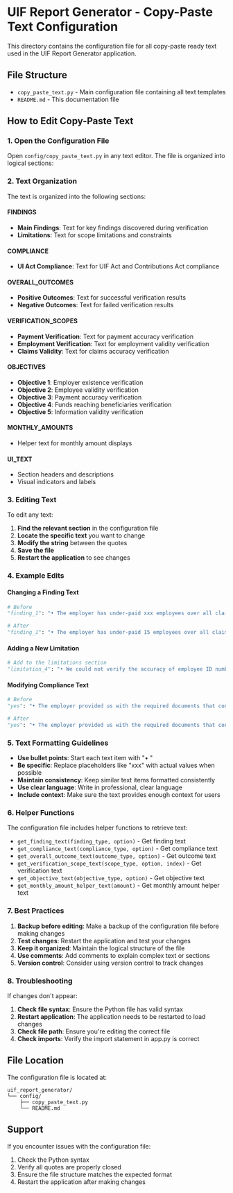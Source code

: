 # UIF Report Generator - Copy-Paste Text Configuration

This directory contains the configuration file for all copy-paste ready text used in the UIF Report Generator application.

## File Structure

- `copy_paste_text.py` - Main configuration file containing all text templates
- `README.md` - This documentation file

## How to Edit Copy-Paste Text

### 1. Open the Configuration File

Open `config/copy_paste_text.py` in any text editor. The file is organized into logical sections:

### 2. Text Organization

The text is organized into the following sections:

#### FINDINGS
- **Main Findings**: Text for key findings discovered during verification
- **Limitations**: Text for scope limitations and constraints

#### COMPLIANCE
- **UI Act Compliance**: Text for UIF Act and Contributions Act compliance

#### OVERALL_OUTCOMES
- **Positive Outcomes**: Text for successful verification results
- **Negative Outcomes**: Text for failed verification results

#### VERIFICATION_SCOPES
- **Payment Verification**: Text for payment accuracy verification
- **Employment Verification**: Text for employment validity verification
- **Claims Validity**: Text for claims accuracy verification

#### OBJECTIVES
- **Objective 1**: Employer existence verification
- **Objective 2**: Employee validity verification
- **Objective 3**: Payment accuracy verification
- **Objective 4**: Funds reaching beneficiaries verification
- **Objective 5**: Information validity verification

#### MONTHLY_AMOUNTS
- Helper text for monthly amount displays

#### UI_TEXT
- Section headers and descriptions
- Visual indicators and labels

### 3. Editing Text

To edit any text:

1. **Find the relevant section** in the configuration file
2. **Locate the specific text** you want to change
3. **Modify the string** between the quotes
4. **Save the file**
5. **Restart the application** to see changes

### 4. Example Edits

#### Changing a Finding Text
```python
# Before
"finding_1": "• The employer has under-paid xxx employees over all claim periods. The total underpayments amounted to Rxxx."

# After
"finding_1": "• The employer has under-paid 15 employees over all claim periods. The total underpayments amounted to R45,000."
```

#### Adding a New Limitation
```python
# Add to the limitations section
"limitation_4": "• We could not verify the accuracy of employee ID numbers as the employer did not provide original ID documents."
```

#### Modifying Compliance Text
```python
# Before
"yes": "• The employer provided us with the required documents that confirmed their UIF Contributions were accurate & not in arrears."

# After
"yes": "• The employer provided us with the required documents that confirmed their UIF Contributions were accurate and not in arrears."
```

### 5. Text Formatting Guidelines

- **Use bullet points**: Start each text item with "• "
- **Be specific**: Replace placeholders like "xxx" with actual values when possible
- **Maintain consistency**: Keep similar text items formatted consistently
- **Use clear language**: Write in professional, clear language
- **Include context**: Make sure the text provides enough context for users

### 6. Helper Functions

The configuration file includes helper functions to retrieve text:

- `get_finding_text(finding_type, option)` - Get finding text
- `get_compliance_text(compliance_type, option)` - Get compliance text
- `get_overall_outcome_text(outcome_type, option)` - Get outcome text
- `get_verification_scope_text(scope_type, option, index)` - Get verification text
- `get_objective_text(objective_type, option)` - Get objective text
- `get_monthly_amount_helper_text(amount)` - Get monthly amount helper text

### 7. Best Practices

1. **Backup before editing**: Make a backup of the configuration file before making changes
2. **Test changes**: Restart the application and test your changes
3. **Keep it organized**: Maintain the logical structure of the file
4. **Use comments**: Add comments to explain complex text or sections
5. **Version control**: Consider using version control to track changes

### 8. Troubleshooting

If changes don't appear:
1. **Check file syntax**: Ensure the Python file has valid syntax
2. **Restart application**: The application needs to be restarted to load changes
3. **Check file path**: Ensure you're editing the correct file
4. **Check imports**: Verify the import statement in app.py is correct

## File Location

The configuration file is located at:
```
uif_report_generator/
└── config/
    ├── copy_paste_text.py
    └── README.md
```

## Support

If you encounter issues with the configuration file:
1. Check the Python syntax
2. Verify all quotes are properly closed
3. Ensure the file structure matches the expected format
4. Restart the application after making changes

